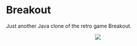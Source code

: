 # Breakout
Just another Java clone of the retro game Breakout.

<p align="center">
  <img src="https://files.joswigsolutions.com/screenshots/breakout.png" />
</p>
